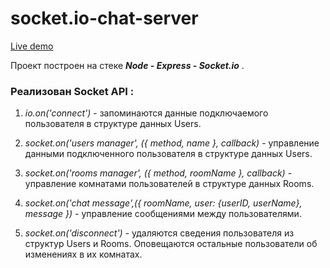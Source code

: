 # socket.io-chat-server
 
[Live demo](https://socket-io-chat-server-1.herokuapp.com)

Проект построен на стеке ***Node - Express - Socket.io*** .

### Реализован Socket API :

1. *io.on('connect')* - запоминаются данные подключаемого пользователя в структуре данных Users.

2. *socket.on('users manager', ({ method, name }, callback)* - управление данными подключенного пользователя в структуре данных Users.

3. *socket.on('rooms manager', ({ method, roomName }, callback)* - управление комнатами пользователей в структуре данных Rooms.

4. *socket.on('chat message',({ roomName, user: {userID, userName}, message })* - управление сообщениями между пользователями.

5. *socket.on('disconnect')* - удаляются сведения пользователя из структур Users и Rooms. Оповещаются остальные пользователи об изменениях в их комнатах.